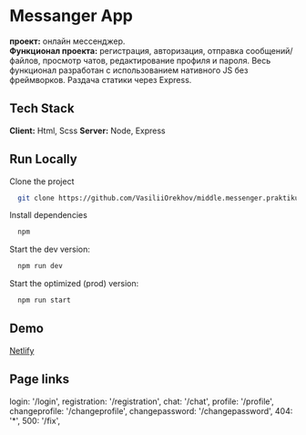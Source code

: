 # Messanger App

**проект:** онлайн мессенджер.  
**Функционал проекта:** регистрация, авторизация, отправка сообщений/файлов, просмотр чатов, редактирование профиля и пароля. Весь функционал разработан с использованием нативного JS без фреймворков. Раздача статики через Express.

## Tech Stack

**Client:** Html, Sсss
**Server:** Node, Express

## Run Locally

Clone the project

```bash
  git clone https://github.com/VasiliiOrekhov/middle.messenger.praktikum.yandex
```

Install dependencies

```bash
  npm
```

Start the dev version:

```bash
  npm run dev
```

Start the optimized (prod) version:

```bash
  npm run start
```

## Demo

[Netlify]()

## Page links

login: '/login',
registration: '/registration',
chat: '/chat',
profile: '/profile',
changeprofile: '/changeprofile',
changepassword: '/changepassword',
404: '\*',
500: '/fix',
